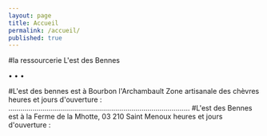 ```yaml
---
layout: page
title: Accueil
permalink: /accueil/
published: true
---
```




#la ressourcerie L'est des Bennes
 


 •   •   •
 
#L'est des bennes est à Bourbon l'Archambault
Zone artisanale des chèvres
heures et jours d'ouverture : 
………………………………………………………………………………
#L'est des Bennes est à la Ferme de la Mhotte, 03 210 Saint Menoux
heures et jours d'ouverture :

